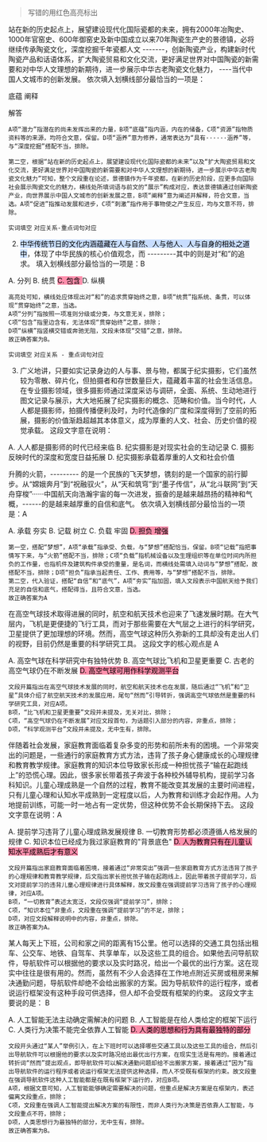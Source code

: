 
> 写错的用红色高亮标出

站在新的历史起点上，展望建设现代化国际瓷都的未来，拥有2000年冶陶史、1000年官窑史、600年御窑史及新中国成立以来70年陶瓷生产史的景德镇，必将继续传承陶瓷文化，深度挖掘千年瓷都人文 -------，创新陶瓷产业，构建新时代陶瓷产品和话语体系，扩大陶瓷贸易和文化交流，更好满足世界对中国陶瓷的新需要和对中华人文理想的新期待，进一步展示中华古老陶瓷文化魅力， ----当代中国人文城市的创新发展。
依次填入划横线部分最恰当的一项是：

底蕴 阐释

解答
```
A项“潜力”指潜在的尚未发挥出来的力量，B项“底蕴”指内涵，内在的储备，C项“资源”指物质资料等的来源，均符合文意，保留。D项“涵养”意为修养，通常表达为“具有······涵养”等，与“深度挖掘”搭配不当，排除。

第二空，根据“站在新的历史起点上，展望建设现代化国际瓷都的未来”以及“扩大陶瓷贸易和文化交流，更好满足世界对中国陶瓷的新需要和对中华人文理想的新期待，进一步展示中华古老陶瓷文化魅力”可知，整个文段重在论述，景德镇作为千年瓷都，在新的历史阶段，应更多向国际社会展示陶瓷文化的魅力，横线处所填词语与前文的“展示”构成对应，表达景德镇通过创新陶瓷产业，向世界展示中国人文城市的创新发展之意，B项“阐释”意为阐述并解释，符合文意，当选。A项“促进”指推动发展和进步，C项“刺激”指作用于事物使之产生反应，均与文意不符，排除。

```

`实词填空` `对应关系-重点词句对应`

2. <mark style="background: #ADCCFFA6;">中华传统节日的文化内涵蕴藏在人与自然、人与他人、人与自身的相处之道中</mark>，体现了中华民族的核心价值观念，而 ---------其中的则是对“和”的追求。
填入划横线部分最恰当的一项是：B

A.  分列
B.  统贯
<mark style="background: #FF5582A6;">C.  包含 </mark>
D.  纵横

```
高亮处可知，横线处应体现出对“和”的追求贯穿始终之意，B项“统贯”指系统、条贯，可以体现“贯穿始终”之意，当选。
A项“分列”指按照一项准则分级或分类，与文意无关，排除；
C项“包含”指里边含有，无法体现“贯穿始终”之意，排除；
D项“纵横”指竖横交错或奔驰无阻，文段未体现“交错”之意，排除。
故正确答案为B。
```

`实词填空` `对应关系 - 重点词句对应`

3. 广义地讲，只要如实记录身边的人与事、景与物，都属于纪实摄影，它们虽然较为零散、碎片化，但拍摄者和存世数量巨大，蕴藏着丰富的社会生活信息。在专业摄影领域，很多摄影师通过深度采访与调研，全面、系统、生动地进行图文记录与展示，大大地拓展了纪实摄影的概念、范畴和价值。当今时代，人人都是摄影师，拍摄传播便利及时，为时代造像的广度和深度得到了空前的拓展，摄影的价值渐趋超越其本体意义，成为厚重的人文、社会、历史价值的视觉承载。
    这段文字意在说明：

A. 人人都是摄影师的时代已经来临
B. 纪实摄影是对现实社会的生动记录
C. 摄影反映时代的深度和宽度日益拓展
D. 纪实摄影承载着厚重的人文和社会价值


升腾的火箭，--------- 的是一个民族的飞天梦想，镌刻的是一个国家的前行脚步。从“嫦娥奔月”到“祝融驭火”，从“天和筑穹”到“墨子传信”，从“北斗联网”到“天舟穿梭”······中国航天向浩瀚宇宙的每一次进发，振奋的是越来越昂扬的精神和气概，------的是越来越厚重的自信和底气。
依次填入划横线部分最恰当的一项是：A

A. 承载 夯实
B. 记载 树立
C. 负载 牢固
<mark style="background: #FF5582A6;">D. 担负 增强</mark>

```
第一空，搭配“梦想”，A项“承载”指承受、负载，与“梦想”搭配恰当，保留。B项“记载”指把事情写下来，与“火箭”搭配不当，排除；C项“负载”指机械设备以及生理组织等在单位时间内所担负的工作量，也指机件及建筑构件承受的重量，是名词，而横线处需填入动词与“梦想”搭配，故搭配不当，排除；D项“担负”指承当起责任、工作、费用等，与“梦想”搭配不当，排除。
第二空，代入验证，搭配“自信”和“底气”，A项“夯实”指加固，填入文段表示中国航天给予我们充足的自信和底气，搭配得当，且符合文意，当选。
故正确答案为A
```


在高空气球技术取得进展的同时，航空和航天技术也迎来了飞速发展时期。在大气层内，飞机是更便捷的飞行工具，而对于那些需要在大气层之上进行的科学研究，卫星提供了更加理想的环境。然而，高空气球这种历久弥新的工具却没有走出人们的视野，目前仍然是重要的科学研究工具。
这段文字的核心观点是 A

A. 高空气球在科学研究中有独特优势
B. 高空气球比飞机和卫星更重要
C. 古老的高空气球仍在不断发展
<mark style="background: #FF5582A6;">D. 高空气球可用作科学观测平台</mark>

```
文段开篇指出在高空气球技术发展的同时，航空和航天技术也在发展，随后通过“飞机”和“卫星”具体介绍了航空航天技术的发展应用，尾句“然而”引导转折，强调高空气球依然是重要的科学研究工具，对应A项。
B项，“比飞机和卫星更重要”文段并未提及，无关对比，排除；
C项，“高空气球仍在不断发展”对应文段首句，为话题引入部分的内容，非重点，排除；
D项，“科学观测平台”文段并未提及，无中生有，排除。
```


伴随着社会发展，家庭教育面临着复杂多变的形势和前所未有的困境。一个非常突出的问题是，一些通行的家庭教育方式方法，违背了孩子身心健康成长的心理规律和教育教学规律。家庭教育的知识本位导致家长形成一种担忧孩子“输在起跑线上”的恐慌心理。因此，很多家长带着孩子奔波于各种校外辅导机构，提前学习各科知识。儿童心理成熟是一个自然的过程，教育不能改变其发展的主要时间进程，只有儿童心理和认知水平成熟到一定程度以后，人为教育和训练才会起作用。人为地提前训练，可能一时一地占有一定优势，但这种优势不会长期保持下去。
这段文字意在说明：A

A. 提前学习违背了儿童心理成熟发展规律
B. 一切教育形势都必须遵循人格发展的规律
C. 知识本位已经成为我过家庭教育的"背景底色"
<mark style="background: #FF5582A6;">D. 人为教育只有在儿童认知水平成熟后才有意义</mark>

```
文段开篇指出家庭教育面临着困境，接着通过“非常突出”强调一些家庭教育方式方法违背了孩子的心理规律和教育教学规律，后文指出家长担忧孩子输在起跑线上，因此带着孩子提前学习，后文对提前学习的违背儿童心理规律进行具体解释，故文段重在强调提前学习违背了孩子的心理规律，对应A项。
B项，“一切教育”表述太宽泛，文段仅强调“提前学习”，排除；
C项，“知识本位”非重点，文段重在强调“提前学习”的不足，排除；
D项，对应文段解释说明中的内容，非重点，排除。
故正确答案为A。
```


某人每天上下班，公司和家之间的距离有15公里。他可以选择的交通工具包括出租车、公交车、地铁、自驾车、共享单车，以及这些工具的组合。如果他去问导航软件，导航软件可以根据他的要求以及实时路况，给出一个最优的出行方案。这在现实中往往是很有用的。然而，虽然有不少人会选择在工作地点附近买房或租房来解决通勤问题，导航软件却绝不会给出搬家的方案。因为导航软件的运行程序，或者说运行框架没有这种手段可供选择，但人却不会受既有框架的约束。
这段文字主要说的是： B

A. 人工智能无法主动确定需解决的问题
B. 人工智能是在给人类给定的框架下运行
C. 人类行为决策不能完全依靠人工智能
<mark style="background: #FF5582A6;">D. 人类的思想和行为具有最独特的部分</mark>

```
文段开头通过“某人”举例引入，在上下班时可以选择哪些交通工具以及这些工具的组合，然后引出导航软件可以根据他的要求以及实时路况给出最优出行方案，在现实生活是有用的。接着通过转折词“然而”提出观点，即导航软件可以解决通勤问题却给不出搬家方案，接着通过“因为”指出导航软件的运行程序或者说运行框架无法提供这种选择，而人不受既有框架的约束。故文段重在强调导航软件这种人工智能都是在既有框架下运行的，对应B项。
A项，根据文意可知，人工智能能够确定需要解决的问题，但重点是解决方案是在框架内，表述偏离文段重点，排除；
C项，文段重在强调人工智能提出解决方案的有限性，而非人类行为决策是否依靠人工智能，与文段重点不符，排除；
D项，人类思想行为最独特的部分，无中生有，排除。
故正确答案为B。
```